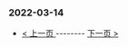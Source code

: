### 2022-03-14 
 

- [ < 上一页 ](https://github.com/able8/weibo-hot-record/blob/master/2022-03-13.md) -------- [ 下一页 > ](https://github.com/able8/weibo-hot-record/blob/master/2022-03-15.md)